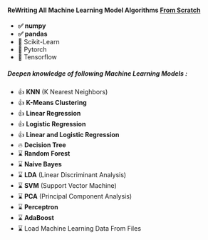 
<h4>ReWriting All Machine Learning Model Algorithms <u>From Scratch</u></h4> 
<ul>
    <li><b>&#9989 numpy</b></li>
    <li><b>&#9989 pandas</b></li>
    <li>&#128683 Scikit-Learn</li>
    <li>&#128683 Pytorch</li>
    <li>&#128683 Tensorflow</li>
</ul>

<h5>Deepen knowledge of following Machine Learning Models :</h5>
<ul>
    <li>&#128077 <b>KNN</b> (K Nearest Neighbors)</li>
    <li>&#128077 <b>K-Means Clustering</b></li>
    <li>&#128077 <b>Linear Regression</b></li>
    <li>&#128077 <b>Logistic Regression</b></li>
    <li>&#128077 <b>Linear and Logistic Regression</b></li>
    <li>&#128293 <b>Decision Tree</b></li>
    <li>&#8987   <b>Random Forest</b></li>
    <li>&#8987   <b>Naive Bayes</b></li>
    <li>&#8987   <b>LDA</b> (Linear Discriminant Analysis)</li>
    <li>&#8987   <b>SVM</b> (Support Vector Machine)</li>
    <li>&#8987   <b>PCA</b> (Principal Component Analysis)</li>
    <li>&#8987   <b>Perceptron</b></li>
    <li>&#8987   <b>AdaBoost</b></li>
    <li>&#8987   Load Machine Learning Data From Files</li>

</ul>

